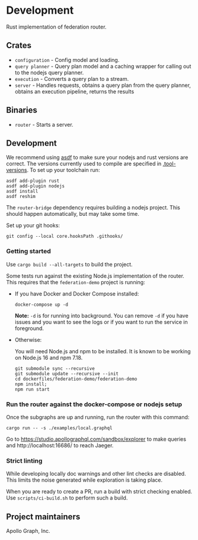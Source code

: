 # Development

Rust implementation of federation router.

## Crates

- `configuration` - Config model and loading.
- `query planner` - Query plan model and a caching wrapper for calling out to the nodejs query planner.
- `execution` - Converts a query plan to a stream.
- `server` - Handles requests,
  obtains a query plan from the query planner,
  obtains an execution pipeline,
  returns the results

## Binaries

- `router` - Starts a server.

## Development

We recommend using [asdf](https://github.com/asdf-vm/asdf) to make sure your
nodejs and rust versions are correct. The versions currently used to compile
are specified in [.tool-versions](.tool-versions). To set up your toolchain
run:

```shell
asdf add-plugin rust
asdf add-plugin nodejs
asdf install
asdf reshim
```

The `router-bridge` dependency requires building a nodejs project. This should
happen automatically, but may take some time.

Set up your git hooks:

```shell
git config --local core.hooksPath .githooks/
```

### Getting started

Use `cargo build --all-targets` to build the project.

Some tests run against the existing Node.js implementation of the router. This
requires that the `federation-demo` project is running:

- If you have Docker and Docker Compose installed:

  ```
  docker-compose up -d
  ```

  **Note:** `-d` is for running into background. You can remove `-d` if you
  have issues and you want to see the logs or if you want to run the service
  in foreground.

- Otherwise:

  You will need Node.js and npm to be installed. It is known to be working on
  Node.js 16 and npm 7.18.

  ```shell
  git submodule sync --recursive
  git submodule update --recursive --init
  cd dockerfiles/federation-demo/federation-demo
  npm install;
  npm run start
  ```

### Run the router against the docker-compose or nodejs setup

Once the subgraphs are up and running, run the router with this command:

```shell
cargo run -- -s ./examples/local.graphql

```

Go to https://studio.apollographql.com/sandbox/explorer to make queries and
http://localhost:16686/ to reach Jaeger.

### Strict linting

While developing locally doc warnings and other lint checks are disabled.
This limits the noise generated while exploration is taking place.

When you are ready to create a PR, run a build with strict checking enabled.
Use `scripts/ci-build.sh` to perform such a build.

## Project maintainers

Apollo Graph, Inc.
